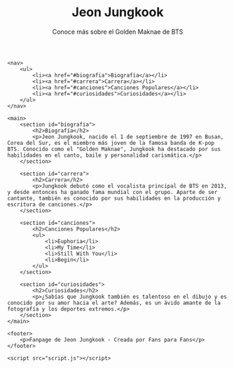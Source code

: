 <!DOCTYPE html>
<html lang="es">
<head>
    <meta charset="UTF-8">
    <meta name="viewport" content="width=device-width, initial-scale=1.0">
    <title>Jeon Jungkook - Fanpage</title>
    <link rel="stylesheet" href="styles.css">
</head>
<body>
    <header>
        <h1>Jeon Jungkook</h1>
        <p>Conoce más sobre el Golden Maknae de BTS</p>
    </header>

    <nav>
        <ul>
            <li><a href="#biografia">Biografía</a></li>
            <li><a href="#carrera">Carrera</a></li>
            <li><a href="#canciones">Canciones Populares</a></li>
            <li><a href="#curiosidades">Curiosidades</a></li>
        </ul>
    </nav>

    <main>
        <section id="biografia">
            <h2>Biografía</h2>
            <p>Jeon Jungkook, nacido el 1 de septiembre de 1997 en Busan, Corea del Sur, es el miembro más joven de la famosa banda de K-pop BTS. Conocido como el "Golden Maknae", Jungkook ha destacado por sus habilidades en el canto, baile y personalidad carismática.</p>
        </section>

        <section id="carrera">
            <h2>Carrera</h2>
            <p>Jungkook debutó como el vocalista principal de BTS en 2013, y desde entonces ha ganado fama mundial con el grupo. Aparte de ser cantante, también es conocido por sus habilidades en la producción y escritura de canciones.</p>
        </section>

        <section id="canciones">
            <h2>Canciones Populares</h2>
            <ul>
                <li>Euphoria</li>
                <li>My Time</li>
                <li>Still With You</li>
                <li>Begin</li>
            </ul>
        </section>

        <section id="curiosidades">
            <h2>Curiosidades</h2>
            <p>¿Sabías que Jungkook también es talentoso en el dibujo y es conocido por su amor hacia el arte? Además, es un ávido amante de la fotografía y los deportes extremos.</p>
        </section>
    </main>

    <footer>
        <p>Fanpage de Jeon Jungkook - Creada por Fans para Fans</p>
    </footer>

    <script src="script.js"></script>
</body>
</html>
